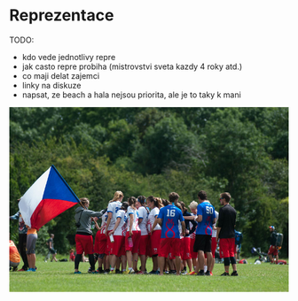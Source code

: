 # Reprezentace

TODO:
- kdo vede jednotlivy repre
- jak casto repre probiha (mistrovstvi sveta kazdy 4 roky atd.)
- co maji delat zajemci
- linky na diskuze
- napsat, ze beach a hala nejsou priorita, ale je to taky k mani

![](assets/img/pages/repre/2015_euc_women.jpg)
